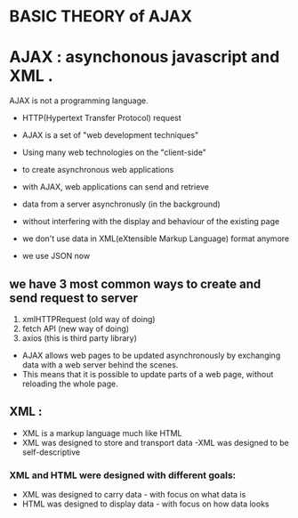 # BASIC THEORY of AJAX 


# AJAX : asynchonous javascript and XML . 
AJAX is not a programming language.
 
- HTTP(Hypertext Transfer Protocol) request 
 

 - AJAX is a set of "web development techniques"
- Using many web technologies on the "client-side"
 - to create asynchronous web applications


 - with AJAX, web applications can send and retrieve
 - data from a server asynchronusly (in the background)
 - without interfering with the display and behaviour of the existing page

 - we don't use data in XML(eXtensible Markup Language) format anymore
 - we use JSON now


## we have 3 most common ways to create and send request to server
 1. xmlHTTPRequest (old way of doing)
 2. fetch API (new way of doing)
 3. axios (this is third party library)


- AJAX allows web pages to be updated asynchronously by exchanging data with a web server behind the scenes. 
- This means that it is possible to update parts of a web page, without reloading the whole page.

## XML :
- XML is a markup language much like HTML
- XML was designed to store and transport data
-XML was designed to be self-descriptive


### XML and HTML were designed with different goals:

- XML was designed to carry data - with focus on what data is
- HTML was designed to display data - with focus on how data looks
